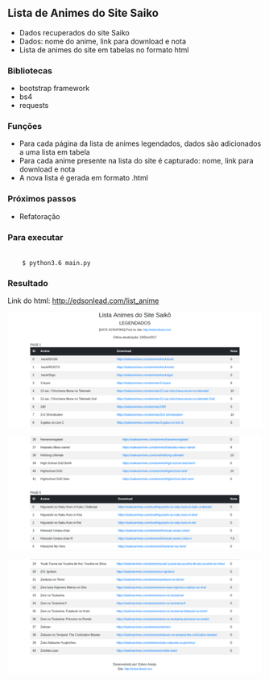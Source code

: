 ## Lista de Animes do Site Saiko

* Dados recuperados do site Saiko
* Dados: nome do anime, link para download e nota
* Lista de animes do site em tabelas no formato html

### Bibliotecas

* bootstrap framework
* bs4
* requests

### Funções

* Para cada página da lista de animes legendados, dados são adicionados a uma lista em tabela
* Para cada anime presente na lista do site é capturado: nome, link para download e nota
* A nova lista é gerada em formato .html

### Próximos passos

* Refatoração

### Para executar

```

    $ python3.6 main.py

```

### Resultado

Link do html: http://edsonlead.com/list_anime

![Lista de animes 1](images/figure_1.png)

![Lista de animes 2](images/figure_2.png)

![Lista de animes 3](images/figure_3.png)
